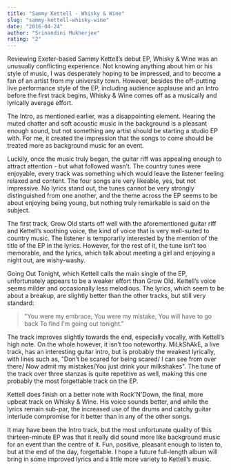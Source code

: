 ```yaml
---
title: "Sammy Kettell - Whisky & Wine"
slug: "sammy-kettell-whisky-wine"
date: "2016-04-24"
author: "Srinandini Mukherjee"
rating: "2"
---
```


Reviewing Exeter-based Sammy Kettell’s debut EP, Whisky & Wine was an unusually conflicting experience. Not knowing anything about him or his style of music, I was desperately hoping to be impressed, and to become a fan of an artist from my university town. However, besides the off-putting live performance style of the EP, including audience applause and an Intro before the first track begins, Whisky & Wine comes off as a musically and lyrically average effort.

The Intro, as mentioned earlier, was a disappointing element. Hearing the muted chatter and soft acoustic music in the background is a pleasant enough sound, but not something any artist should be starting a studio EP with. For me, it created the impression that the songs to come should be treated more as background music for an event.

Luckily, once the music truly began, the guitar riff was appealing enough to attract attention - but what followed wasn’t. The country tunes were enjoyable, every track was something which would leave the listener feeling relaxed and content. The four songs are very likeable, yes, but not impressive. No lyrics stand out, the tunes cannot be very strongly distinguished from one another, and the theme across the EP seems to be about enjoying being young, but nothing truly remarkable is said on the subject.

The first track, Grow Old starts off well with the aforementioned guitar riff and Kettell’s soothing voice, the kind of voice that is very well-suited to country music. The listener is temporarily interested by the mention of the title of the EP in the lyrics. However, for the rest of it, the tune isn’t too memorable, and the lyrics, which talk about meeting a girl and enjoying a night out, are wishy-washy.

Going Out Tonight, which Kettell calls the main single of the EP, unfortunately appears to be a weaker effort than Grow Old. Kettell’s voice seems milder and occasionally less melodious. The lyrics, which seem to be about a breakup, are slightly better than the other tracks, but still very standard:

> "You were my embrace, You were my mistake, You will have to go back To find I’m going out tonight."

The track improves slightly towards the end, especially vocally, with Kettell’s high note. On the whole however, it isn’t too noteworthy. MiLkShAkE, a live track, has an interesting guitar intro, but is probably the weakest lyrically, with lines such as, "Don’t be scared for being scared/ I can see from over there/ Now admit my mistakes/You just drink your milkshakes". The tune of the track over three stanzas is quite repetitive as well, making this one probably the most forgettable track on the EP.

Kettell does finish on a better note with Rock'N'Down, the final, more upbeat track on Whisky & Wine. His voice sounds better, and while the lyrics remain sub-par, the increased use of the drums and catchy guitar interlude compromise for it better than in any of the other songs.

It may have been the Intro track, but the most unfortunate quality of this thirteen-minute EP was that it really did sound more like background music for an event than the centre of it. Fun, positive, pleasant enough to listen to, but at the end of the day, forgettable. I hope a future full-length album will bring in some improved lyrics and a little more variety to Kettell’s music.
